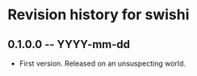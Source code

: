 # Revision history for swishi

## 0.1.0.0 -- YYYY-mm-dd

* First version. Released on an unsuspecting world.
